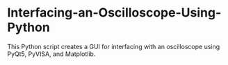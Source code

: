# Interfacing-an-Oscilloscope-Using-Python
This Python script creates a GUI for interfacing with an oscilloscope using PyQt5, PyVISA, and Matplotlib. 

